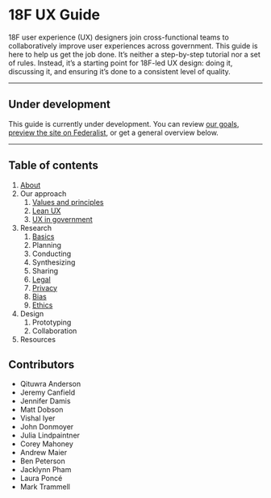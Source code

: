 # 18F UX Guide

18F user experience (UX) designers join cross-functional teams to collaboratively improve user experiences across government. This guide is here to help us get the job done. It’s neither a step-by-step tutorial nor a set of rules. Instead, it’s a starting point for 18F-led UX design: doing it, discussing it, and ensuring it’s done to a consistent level of quality.

---

## Under development

This guide is currently under development. You can review [our goals](https://github.com/18F/ux-guide/wiki/Goals), [preview the site on Federalist](https://federalist-proxy.app.cloud.gov/site/18f/ux-guide/), or get a general overview below.

---

## Table of contents

1. [About](https://github.com/18F/ux-guide/blob/master/_pages/about.md)
1. Our approach
    1. [Values and principles](https://github.com/18F/ux-guide/blob/master/_pages/our-approach/values-and-principles.md)
    1. [Lean UX](#)
    1. [UX in government](#)
1. Research
    1. [Basics](https://github.com/18F/ux-guide/blob/master/_pages/research/basics.md)
    1. Planning
    1. Conducting
    1. Synthesizing
    1. Sharing
    1. [Legal](https://github.com/18F/ux-guide/blob/master/_pages/research/legal.md)
    1. [Privacy](https://github.com/18F/ux-guide/blob/master/_pages/research/privacy.md)
    1. [Bias](https://github.com/18F/ux-guide/blob/master/_pages/research/bias.md)
    1. [Ethics](https://github.com/18F/ux-guide/blob/master/_pages/research/ethics.md)
1. Design 
    1. Prototyping
    1. Collaboration
1. Resources


## Contributors

- Qituwra Anderson
- Jeremy Canfield
- Jennifer Damis
- Matt Dobson
- Vishal Iyer
- John Donmoyer
- Julia Lindpaintner
- Corey Mahoney
- Andrew Maier
- Ben Peterson
- Jacklynn Pham
- Laura Poncé
- Mark Trammell
